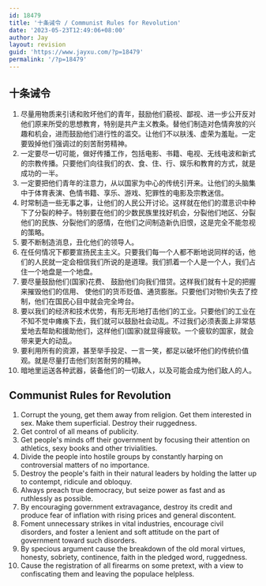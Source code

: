 ```yaml
---
id: 18479
title: '十条诫令 / Communist Rules for Revolution'
date: '2023-05-23T12:49:06+08:00'
author: Jay
layout: revision
guid: 'https://www.jayxu.com/?p=18479'
permalink: '/?p=18479'
---
```


<!-- wp:heading -->
<h2 class="wp-block-heading">十条诫令</h2>
<!-- /wp:heading -->

<!-- wp:list {"ordered":true} -->
<ol><!-- wp:list-item -->
<li>尽量用物质来引诱和败坏他们的青年，鼓励他们藐视、鄙视、进一步公开反对他们原来所受的思想教育，特别是共产主义教条。替他们制造对色情奔放的兴趣和机会，进而鼓励他们进行性的滥交。让他们不以肤浅、虚荣为羞耻。一定要毁掉他们强调过的刻苦耐劳精神。</li>
<!-- /wp:list-item -->

<!-- wp:list-item -->
<li>一定要尽一切可能，做好传播工作，包括电影、书籍、电视、无线电波和新式的宗教传播。只要他们向往我们的衣、食、住、行、娱乐和教育的方式，就是成功的一半。</li>
<!-- /wp:list-item -->

<!-- wp:list-item -->
<li>一定要把他们青年的注意力，从以国家为中心的传统引开来。让他们的头脑集中于体育表演、色情书籍、享乐、游戏、犯罪性的电影及宗教迷信。</li>
<!-- /wp:list-item -->

<!-- wp:list-item -->
<li>时常制造一些无事之事，让他们的人民公开讨论。这样就在他们的潜悥识中种下了分裂的种子。特别要在他们的少数民族里找好机会，分裂他们地区、分裂他们的民族、分裂他们的感情，在他们之间制造新仇旧恨，这是完全不能忽视的策略。</li>
<!-- /wp:list-item -->

<!-- wp:list-item -->
<li>要不断制造消息，丑化他们的领导人。</li>
<!-- /wp:list-item -->

<!-- wp:list-item -->
<li>在任何情况下都要宣扬民主主义。只要我们每一个人都不断地说同样的话，他们的人民就一定会相信我们所说的是道理。我们抓着一个人是一个人，我们占住一个地盘是一个地盘。</li>
<!-- /wp:list-item -->

<!-- wp:list-item -->
<li>要尽量鼓励他们(国家)花费、 鼓励他们向我们借贷。这样我们就有十足的把握来摧毁他们的信用、 使他们的货币贬值、通货膨胀。只要他们对物价失去了控制，他们在国民心目中就会完全垮台。</li>
<!-- /wp:list-item -->

<!-- wp:list-item -->
<li>要以我们的经济和技术优势，有形无形地打击他们的工业。只要他们的工业在不知不觉中瘫痪下去，我们就可以鼓励社会动乱。不过我们必须表面上非常慈爱地去帮助和援助他们，这样他们(国家)就显得疲软。一个疲软的国家，就会带来更大的动乱。</li>
<!-- /wp:list-item -->

<!-- wp:list-item -->
<li>要利用所有的资源，甚至举手投足、一言一笑，都足以破坏他们的传统价值观。就是尽量打击他们刻苦耐劳的精神。</li>
<!-- /wp:list-item -->

<!-- wp:list-item -->
<li>暗地里运送各种武器，装备他们的一切敌人，以及可能会成为他们敌人的人。</li>
<!-- /wp:list-item --></ol>
<!-- /wp:list -->

<!-- wp:heading -->
<h2 class="wp-block-heading">Communist Rules for Revolution</h2>
<!-- /wp:heading -->

<!-- wp:list {"ordered":true} -->
<ol><!-- wp:list-item -->
<li>Corrupt the young, get them away from religion. Get them interested in sex. Make them superficial. Destroy their ruggedness.</li>
<!-- /wp:list-item -->

<!-- wp:list-item -->
<li>Get control of all means of publicity.</li>
<!-- /wp:list-item -->

<!-- wp:list-item -->
<li>Get people's minds off their government by focusing their attention on athletics, sexy books and other trivialities.</li>
<!-- /wp:list-item -->

<!-- wp:list-item -->
<li>Divide the people into hostile groups by constantly harping on controversial matters of no importance.</li>
<!-- /wp:list-item -->

<!-- wp:list-item -->
<li>Destroy the people's faith in their natural leaders by holding the latter up to contempt, ridicule and obloquy.</li>
<!-- /wp:list-item -->

<!-- wp:list-item -->
<li>Always preach true democracy, but seize power as fast and as ruthlessly as possible.</li>
<!-- /wp:list-item -->

<!-- wp:list-item -->
<li>By encouraging government extravagance, destroy its credit and produce fear of inflation with rising prices and general discontent.</li>
<!-- /wp:list-item -->

<!-- wp:list-item -->
<li>Foment unnecessary strikes in vital industries, encourage civil disorders, and foster a lenient and soft attitude on the part of government toward such disorders.</li>
<!-- /wp:list-item -->

<!-- wp:list-item -->
<li>By specious argument cause the breakdown of the old moral virtues, honesty, sobriety, continence, faith in the pledged word, ruggedness.</li>
<!-- /wp:list-item -->

<!-- wp:list-item -->
<li>Cause the registration of all firearms on some pretext, with a view to confiscating them and leaving the populace helpless.</li>
<!-- /wp:list-item --></ol>
<!-- /wp:list -->